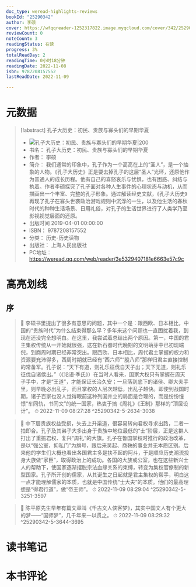 ```yaml
---
doc_type: weread-highlights-reviews
bookId: "25290342"
author: 李硕
cover: https://wfqqreader-1252317822.image.myqcloud.com/cover/342/25290342/t7_25290342.jpg
reviewCount: 0
noteCount: 3
readingStatus: 在读
progress: 3%
totalReadDay: 2
readingTime: 0小时18分钟
readingDate: 2022-11-08
isbn: 9787208157552
lastReadDate: 2022-11-09

---
```

# 元数据
> [!abstract] 孔子大历史：初民、贵族与寡头们的早期华夏
> - ![ 孔子大历史：初民、贵族与寡头们的早期华夏|200](https://wfqqreader-1252317822.image.myqcloud.com/cover/342/25290342/t7_25290342.jpg)
> - 书名： 孔子大历史：初民、贵族与寡头们的早期华夏
> - 作者： 李硕
> - 简介： 我们通常的印象中，孔子作为一个高高在上的“圣人”，是一个抽象的人物。《孔子大历史》正是要去掉孔子的这层“圣人”光环，还原他作为普通人的成长历程。他有自己的喜怒哀乐与忧惧，也有困惑、纠结与执着。作者李硕探究了孔子面对各种人生事件的心理状态与动机，从而描画出一个丰富、完整的孔子形象。通过解读经史文献，《孔子大历史》再现了孔子在寡头世袭政治游戏规则中沉浮的一生，以及他生活的春秋时代的种种生活场景、日用礼俗，对孔子的生活世界进行了人类学乃至影视视觉层面的还原。
> - 出版时间 2019-04-01 00:00:00
> - ISBN： 9787208157552
> - 分类： 历史-历史读物
> - 出版社： 上海人民出版社
> - PC地址：https://weread.qq.com/web/reader/3e5329407181e6663e57c9c

# 高亮划线

## 序

> 📌 李硕书里提出了很多有意思的问题，其中一个是：跟西欧、日本相比，中国的“贵族时代”为什么结束得那么早？多年来这个问题也一直困扰着我，到现在还没完全想明白。在这里，我尝试着总结出两个原因。第一，中国的君主集权传统从一开始就很强，这在新石器时代晚期的文明萌芽中已初现端倪，到商周时期已经非常突出。跟西欧、日本相比，周代君主掌握的权力和资源要充沛得多，西周时期就已经有“西六师”“殷八师”那样归君主直接控制的常备军。孔子说：“天下有道，则礼乐征伐自天子出；天下无道，则礼乐征伐自诸侯出。”（《论语·季氏》）在当时人看来，国家大权只有掌握在周天子手中，才是“王道”，才能保证长治久安；一旦落到底下的诸侯、卿大夫手里，则早晚必出乱子，而且掌权的人层次越低，出乱子越快。即使到战国时期，诸子百家也没人觉得眼前这种列国并立的局面是合理的，而是纷纷憧憬“车同轨，书同文”的统一国家，热衷于搞《周礼》《王制》那样的“顶层设计”。 
> ⏱ 2022-11-09 08:27:28 ^25290342-5-2634-3038

> 📌 中下层贵族权益受损，失去上升渠道，很容易转向君权寻求出路，二者一拍即合。孔子及其弟子大多出身于贵族中地位最低的“士”阶层，正是这群人打出了重振君权、复兴“周礼”的大旗。孔子在鲁国掌权时推行的政治改革，是以“强公室，抑私门”为旗号，跟后来吴起、商鞅的事业并无本质区别。后来他的学生们大概也看出各国君主多是扶不起的阿斗，于是顺应历史潮流投身大族做“家臣”，取得政治上的成功。各国的大族或公室，也在这些新兴士人的帮助下，使国家逐渐摆脱宗法血缘关系的束缚，转变为集权官僚制的新型国家。孔子所开创的儒家，从其诞生之日起就是君主集权的帮手，明白这一点才能理解儒家的本质，也就是中国传统“士大夫”的本质。他们的最高理想是“得君行道”，做“帝王师”。 
> ⏱ 2022-11-09 08:29:04 ^25290342-5-3251-3597

> 📌 陈平原先生早年有篇文章叫《千古文人侠客梦》，其实中国文人有个更大的梦——“国师梦”，几千年来一以贯之。 
> ⏱ 2022-11-09 08:29:32 ^25290342-5-3644-3695

# 读书笔记

# 本书评论
